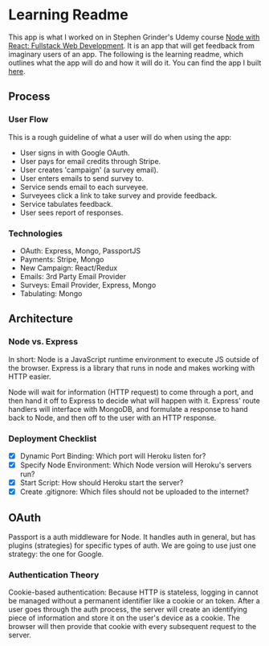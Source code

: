 # Learning Readme

This app is what I worked on in Stephen Grinder's Udemy course [Node with React: Fullstack Web Development](https://github.com/StephenGrider/FullstackReactCode). It is an app that will get feedback from imaginary users of an app. The following is the learning readme, which outlines what the app will do and how it will do it.
You can find the app I built [here](https://protected-garden-75366.herokuapp.com/).

## Process

### User Flow

This is a rough guideline of what a user will do when using the app:
  - User signs in with Google OAuth.
  - User pays for email credits through Stripe.
  - User creates 'campaign' (a survey email).
  - User enters emails to send survey to.
  - Service sends email to each surveyee.
  - Surveyees click a link to take survey and provide feedback.
  - Service tabulates feedback.
  - User sees report of responses.

### Technologies
  - OAuth: Express, Mongo, PassportJS
  - Payments: Stripe, Mongo
  - New Campaign: React/Redux
  - Emails: 3rd Party Email Provider
  - Surveys: Email Provider, Express, Mongo
  - Tabulating: Mongo

## Architecture

### Node vs. Express
In short: Node is a JavaScript runtime environment to execute JS outside of the browser. Express is a library that runs in node and makes working with HTTP easier.

Node will wait for information (HTTP request) to come through a port, and then hand it off to Express to decide what will happen with it. Express' route handlers will interface with MongoDB, and formulate a response to hand back to Node, and then off to the user with an HTTP response.

### Deployment Checklist
  - [x] Dynamic Port Binding: Which port will Heroku listen for?
  - [x] Specify Node Environment: Which Node version will Heroku's servers run?
  - [x] Start Script: How should Heroku start the server?
  - [x] Create .gitignore: Which files should not be uploaded to the internet?

## OAuth
Passport is a auth middleware for Node. It handles auth in general, but has plugins (strategies) for specific types of auth. We are going to use just one strategy: the one for Google.

### Authentication Theory
Cookie-based authentication: Because HTTP is stateless, logging in cannot be managed without a permanent identifier like a cookie or an token. After a user goes through the auth process, the server will create an identifying piece of information and store it on the user's device as a cookie. The browser will then provide that cookie with every subsequent request to the server.

